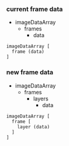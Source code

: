 ### current frame data

- imageDataArray
  - frames
    - data

```
imageDataArray [
  frame (data)
]
```

### new frame data

- imageDataArray
  - frames
    - layers
      - data

```
imageDataArray [
  frame [
    layer (data)
  ]
]
```
